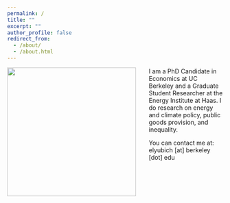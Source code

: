 ```yaml
---
permalink: /
title: ""
excerpt: ""
author_profile: false
redirect_from: 
  - /about/
  - /about.html
---
```



<img src="{{site.url}}/images/bio-photo.png" width="300" align="left" style="display: block; margin-right: 30px;" /> 

I am a PhD Candidate in Economics at UC Berkeley and a Graduate Student Researcher at the Energy Institute at Haas. I do research on energy and climate policy, public goods provision, and inequality.

You can contact me at: elyubich [at] berkeley [dot] edu